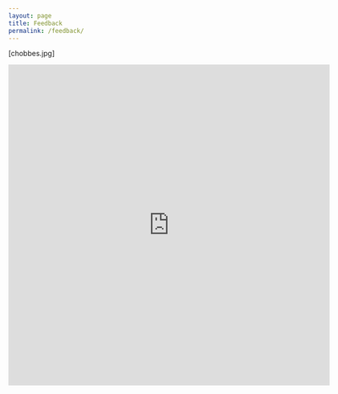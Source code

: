 ```yaml
---
layout: page
title: Feedback
permalink: /feedback/
---
```


[chobbes.jpg]

<iframe src="https://docs.google.com/forms/d/e/1FAIpQLScj3OZ_Ckk1qAa8w7tTvLL8HpksFl8EJ2L6g1Zvvj60k3cXnA/viewform?embedded=true" width="640" height="640" frameborder="0" marginheight="0" marginwidth="0">Loading…</iframe>